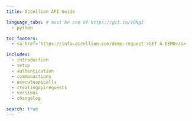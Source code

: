 ```yaml
---
title: Accellion API Guide

language_tabs: # must be one of https://git.io/vQNgJ
  - python

toc_footers:
  - <a href='https://info.accellion.com/demo-request'>GET A DEMO</a>

includes:
  - introduction
  - setup
  - authentication
  - commonactions
  - executeapicalls
  - creatingapirequests
  - versions
  - changelog

search: true
---
```

